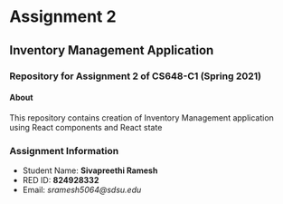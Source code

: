 # Assignment 2

## Inventory Management Application

### Repository for Assignment 2 of CS648-C1 (Spring 2021)

#### About

This repository contains creation of Inventory Management application using React components and React state 

### Assignment Information

* Student Name: **Sivapreethi Ramesh**
* RED ID: **824928332**
* Email: _sramesh5064@sdsu.edu_
